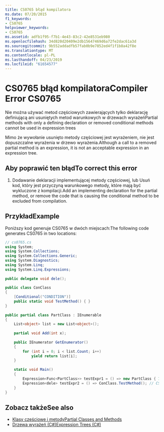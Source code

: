 ```yaml
---
title: CS0765 błąd kompilatora
ms.date: 07/20/2015
f1_keywords:
- CS0765
helpviewer_keywords:
- CS0765
ms.assetid: adfb1f95-f7b1-4e43-83c2-42e8531eb980
ms.openlocfilehash: 34d820d20409e2db15647469d6a72fe2dac61a3d
ms.sourcegitcommit: 9b552addadfb57fab0b9e7852ed4f1f1b8a42f8e
ms.translationtype: MT
ms.contentlocale: pl-PL
ms.lasthandoff: 04/23/2019
ms.locfileid: "61654577"
---
```

# <a name="compiler-error-cs0765"></a><span data-ttu-id="a0cb7-102">CS0765 błąd kompilatora</span><span class="sxs-lookup"><span data-stu-id="a0cb7-102">Compiler Error CS0765</span></span>
<span data-ttu-id="a0cb7-103">Nie można używać metod częściowych zawierających tylko deklarację definiującą ani usuniętych metod warunkowych w drzewach wyrażeń</span><span class="sxs-lookup"><span data-stu-id="a0cb7-103">Partial methods with only a defining declaration or removed conditional methods cannot be used in expression trees</span></span>  
  
 <span data-ttu-id="a0cb7-104">Mimo że wywołanie usunięto metody częściowej jest wyrażeniem, nie jest dopuszczalne wyrażenia w drzewo wyrażenia.</span><span class="sxs-lookup"><span data-stu-id="a0cb7-104">Although a call to a removed partial method is an expression, it is not an acceptable expression in an expression tree.</span></span>  
  
## <a name="to-correct-this-error"></a><span data-ttu-id="a0cb7-105">Aby poprawić ten błąd</span><span class="sxs-lookup"><span data-stu-id="a0cb7-105">To correct this error</span></span>  
  
1. <span data-ttu-id="a0cb7-106">Dodawanie deklaracji implementującej metody częściowej, lub Usuń kod, który jest przyczyną warunkowego metody, które mają być wykluczone z kompilacji.</span><span class="sxs-lookup"><span data-stu-id="a0cb7-106">Add an implementing declaration for the partial method, or remove the code that is causing the conditional method to be excluded from compilation.</span></span>  
  
## <a name="example"></a><span data-ttu-id="a0cb7-107">Przykład</span><span class="sxs-lookup"><span data-stu-id="a0cb7-107">Example</span></span>  
 <span data-ttu-id="a0cb7-108">Poniższy kod generuje CS0765 w dwóch miejscach:</span><span class="sxs-lookup"><span data-stu-id="a0cb7-108">The following code generates CS0765 in two locations:</span></span>  
  
```csharp  
// cs0765.cs  
using System;  
using System.Collections;  
using System.Collections.Generic;  
using System.Diagnostics;  
using System.Linq;  
using System.Linq.Expressions;  
  
public delegate void dele();  
  
public class ConClass  
{  
    [Conditional("CONDITION")]  
    public static void TestMethod() { }  
}  
  
public partial class PartClass : IEnumerable  
{  
    List<object> list = new List<object>();  
  
    partial void Add(int x);  
  
    public IEnumerator GetEnumerator()  
    {  
        for (int i = 0; i < list.Count; i++)  
            yield return list[i];  
    }  
  
    static void Main()  
    {  
        Expression<Func<PartClass>> testExpr1 = () => new PartClass { 1, 2 }; // CS0765  
        Expression<dele> testExpr2 = () => ConClass.TestMethod(); // CS0765  
    }  
}  
```  
  
## <a name="see-also"></a><span data-ttu-id="a0cb7-109">Zobacz także</span><span class="sxs-lookup"><span data-stu-id="a0cb7-109">See also</span></span>

- [<span data-ttu-id="a0cb7-110">Klasy częściowe i metody</span><span class="sxs-lookup"><span data-stu-id="a0cb7-110">Partial Classes and Methods</span></span>](../../csharp/programming-guide/classes-and-structs/partial-classes-and-methods.md)
- [<span data-ttu-id="a0cb7-111">Drzewa wyrażeń (C#)</span><span class="sxs-lookup"><span data-stu-id="a0cb7-111">Expression Trees (C#)</span></span>](../programming-guide/concepts/expression-trees/index.md)
